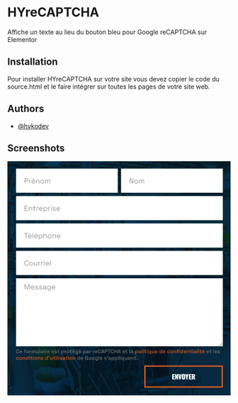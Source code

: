 
# HYreCAPTCHA

Affiche un texte au lieu du bouton bleu pour Google reCAPTCHA sur Elementor


## Installation

Pour installer HYreCAPTCHA sur votre site vous devez copier le code du source.html et le faire intégrer sur toutes les pages de votre site web.


## Authors

- [@hykodev](https://www.github.com/hykodev)


## Screenshots

![Screenshot](https://github.com/hykodev/hyrecaptcha/blob/main/screenshot.png?raw=true)



